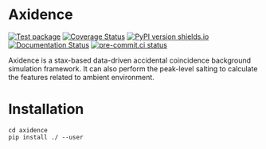 # Axidence

[![Test package](https://github.com/XENONnT/axidence/actions/workflows/pytest.yml/badge.svg?branch=main)](https://github.com/XENONnT/axidence/actions/workflows/pytest.yml)
[![Coverage Status](https://coveralls.io/repos/github/XENONnT/axidence/badge.svg?branch=main&kill_cache=1)](https://coveralls.io/github/XENONnT/axidence?branch=main&kill_cache=1)
[![PyPI version shields.io](https://img.shields.io/pypi/v/axidence.svg)](https://pypi.python.org/pypi/axidence/)
[![Documentation Status](https://readthedocs.org/projects/axidence/badge/?version=latest)](https://axidence.readthedocs.io/en/latest/?badge=latest)
[![pre-commit.ci status](https://results.pre-commit.ci/badge/github/XENONnT/axidence/main.svg)](https://results.pre-commit.ci/latest/github/XENONnT/axidence/main)

Axidence is a stax-based data-driven accidental coincidence background simulation framework. It can also perform the peak-level salting to calculate the features related to ambient environment.

# Installation
```
cd axidence
pip install ./ --user
```
